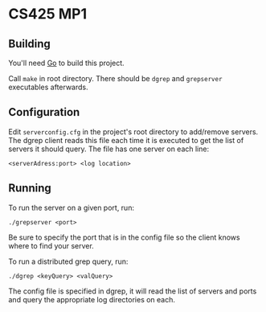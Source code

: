 CS425 MP1
=========


## Building

You'll need [Go](http://golang.org) to build this project.

Call `make` in root directory. 
There should be `dgrep` and `grepserver` executables afterwards.


## Configuration

Edit `serverconfig.cfg` in the project's root directory to add/remove servers.
The dgrep client reads this file each time it is executed to get the list of
servers it should query. The file has one server on each line:

    <serverAdress:port> <log location>


## Running

To run the server on a given port, run:

    ./grepserver <port>

Be sure to specify the port that is in the config file so the 
client knows where to find your server.


To run a distributed grep query, run:

    ./dgrep <keyQuery> <valQuery>

The config file is specified in dgrep, it will read the list of 
servers and ports and query the appropriate log directories on each.
